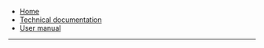 * [Home][home]
* [Technical documentation][techdocs]
* [User manual][usermanual]

[home]: https://github.com/QuickFire-Corp/Documentation/wiki/Home
[techdocs]: https://github.com/QuickFire-Corp/Documentation/wiki/Technical-documentation
[usermanual]: https://github.com/QuickFire-Corp/Documentation/wiki/User-manual

***
